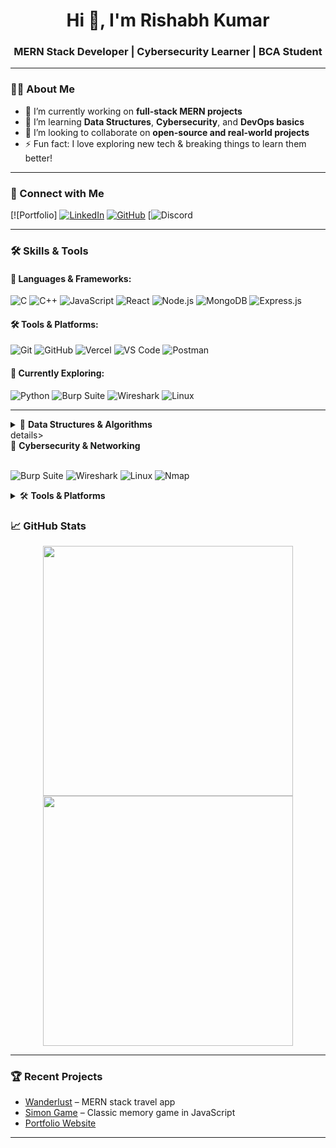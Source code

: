 <h1 align="center">Hi 👋, I'm Rishabh Kumar</h1>
<h3 align="center">MERN Stack Developer | Cybersecurity Learner | BCA Student</h3>

---

### 🧑‍💻 About Me

- 🔭 I’m currently working on **full-stack MERN projects**
- 🌱 I’m learning **Data Structures**, **Cybersecurity**, and **DevOps basics**
- 👯 I’m looking to collaborate on **open-source and real-world projects**
- ⚡ Fun fact: I love exploring new tech & breaking things to learn them better!

---

### 🔗 Connect with Me

[![Portfolio]
[![LinkedIn]([https://img.shields.io/badge/LinkedIn-0077B5?style=for-the-badge&logo=linkedin&logoColor=white)](https://linkedin.com/in/yourprofile](https://www.linkedin.com/in/rishabhsaroj/))
[![GitHub](https://img.shields.io/badge/GitHub-000?style=for-the-badge&logo=github&logoColor=white)](https://github.com/Rishabhsaroj12)
[![Discord](https://discord.com/users/894555967130333224)

---

### 🛠️ Skills & Tools

#### 🚀 Languages & Frameworks:
![C](https://img.shields.io/badge/-C-00599C?style=flat&logo=c&logoColor=white)
![C++](https://img.shields.io/badge/-C++-00599C?style=flat&logo=cplusplus&logoColor=white)
![JavaScript](https://img.shields.io/badge/-JavaScript-F7DF1E?style=flat&logo=javascript&logoColor=black)
![React](https://img.shields.io/badge/-React-61DAFB?style=flat&logo=react&logoColor=black)
![Node.js](https://img.shields.io/badge/-Node.js-339933?style=flat&logo=node.js&logoColor=white)
![MongoDB](https://img.shields.io/badge/-MongoDB-47A248?style=flat&logo=mongodb&logoColor=white)
![Express.js](https://img.shields.io/badge/-Express-black?style=flat&logo=express&logoColor=white)

#### 🛠️ Tools & Platforms:
![Git](https://img.shields.io/badge/-Git-F05032?style=flat&logo=git&logoColor=white)
![GitHub](https://img.shields.io/badge/-GitHub-181717?style=flat&logo=github&logoColor=white)
![Vercel](https://img.shields.io/badge/-Vercel-000000?style=flat&logo=vercel&logoColor=white)
![VS Code](https://img.shields.io/badge/-VSCode-007ACC?style=flat&logo=visual-studio-code&logoColor=white)
![Postman](https://img.shields.io/badge/-Postman-FF6C37?style=flat&logo=postman&logoColor=white)

#### 🧠 Currently Exploring:
![Python](https://img.shields.io/badge/-Python-3776AB?style=flat&logo=python&logoColor=white)
![Burp Suite](https://img.shields.io/badge/-Burp%20Suite-orange?style=flat&logo=burpsuite&logoColor=white)
![Wireshark](https://img.shields.io/badge/-Wireshark-1679A7?style=flat&logo=wireshark&logoColor=white)
![Linux](https://img.shields.io/badge/-Linux-FCC624?style=flat&logo=linux&logoColor=black)

---
<details>
<summary>🧠 <strong>Data Structures & Algorithms</strong></summary>

<br>

- Practicing on:  
  ![LeetCode](https://img.shields.io/badge/-LeetCode-FFA116?style=flat&logo=leetcode&logoColor=black)  
  ![GeeksforGeeks](https://img.shields.io/badge/-GeeksforGeeks-0F9D58?style=flat&logo=geeksforgeeks&logoColor=white)

- Focus: Arrays, Strings, Linked Lists, Trees, Graphs, Recursion

</details>
details>
<summary>🔐 <strong>Cybersecurity & Networking</strong></summary>

<br>

![Burp Suite](https://img.shields.io/badge/-Burp%20Suite-orange?style=flat&logo=burpsuite&logoColor=white)
![Wireshark](https://img.shields.io/badge/-Wireshark-1679A7?style=flat&logo=wireshark&logoColor=white)
![Linux](https://img.shields.io/badge/-Linux-FCC624?style=flat&logo=linux&logoColor=black)
![Nmap](https://img.shields.io/badge/-Nmap-5C5CFF?style=flat&logoColor=white)

</details>

<details>
<summary>🛠️ <strong>Tools & Platforms</strong></summary>

<br>

![Git](https://img.shields.io/badge/-Git-F05032?style=flat&logo=git&logoColor=white)
![GitHub](https://img.shields.io/badge/-GitHub-181717?style=flat&logo=github&logoColor=white)
![VS Code](https://img.shields.io/badge/-VSCode-007ACC?style=flat&logo=visual-studio-code&logoColor=white)
![Postman](https://img.shields.io/badge/-Postman-FF6C37?style=flat&logo=postman&logoColor=white)

</details>

### 📈 GitHub Stats

<p align="center">
  <img src="https://github-readme-stats.vercel.app/api?username=Rishabhsaroj12&show_icons=true&theme=radical" width="400"/>
  <img src="https://github-readme-streak-stats.herokuapp.com/?user=Rishabhsaroj12&theme=radical" width="400"/>
</p>

---

### 🏆 Recent Projects

- [Wanderlust](https://github.com/Rishabhsaroj12/Wanderlust) – MERN stack travel app
- [Simon Game](https://rishabhsaroj12.github.io/simon-game/) – Classic memory game in JavaScript
- [Portfolio Website](https://your-portfolio-link.com)

---

